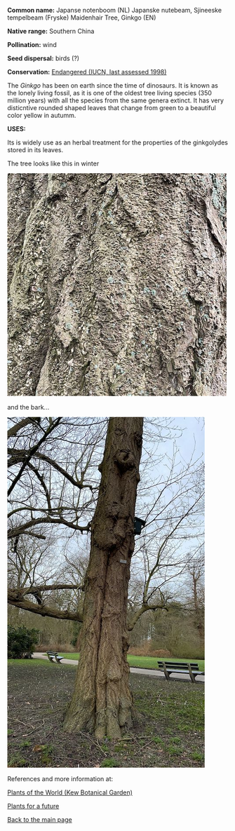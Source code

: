 __Common name:__ Japanse notenboom (NL) Japanske nutebeam, Sjineeske tempelbeam (Fryske) Maidenhair Tree, Ginkgo (EN)

<!--more-->

**Native range:** Southern China

**Pollination:** wind

**Seed dispersal:** birds (?)

**Conservation:** [Endangered (IUCN, last assessed 1998)](https://www.iucnredlist.org/species/32353/9700472)

The _Ginkgo_ has been on earth since the time of dinosaurs. It is known as the lonely living fossil, as it is one of the oldest tree living species (350 million years) with all the species from the same genera extinct. It has very disticntive rounded shaped leaves that change from green to a beautiful color yellow in autumm. 


__USES:__

Its is widely use as an herbal treatment for the properties of the ginkgolydes stored in its leaves.


The tree looks like this in winter

![Ginkgo biloba](https://raw.githubusercontent.com/carolxgl/TreeLibrary/gh-pages/images/ginbil.jpeg)

and the bark...

![Ginkgo biloba bark](https://raw.githubusercontent.com/carolxgl/TreeLibrary/gh-pages/images/ginbilB.jpeg)

References and more information at:

[Plants of the World (Kew Botanical Garden)](https://powo.science.kew.org/taxon/urn:lsid:ipni.org:names:262125-1)

[Plants for a future](https://pfaf.org/User/plant.aspx?LatinName=Ginkgo+biloba)

[Back to the main page](https://carolxgl.github.io/TreeLibrary/)
